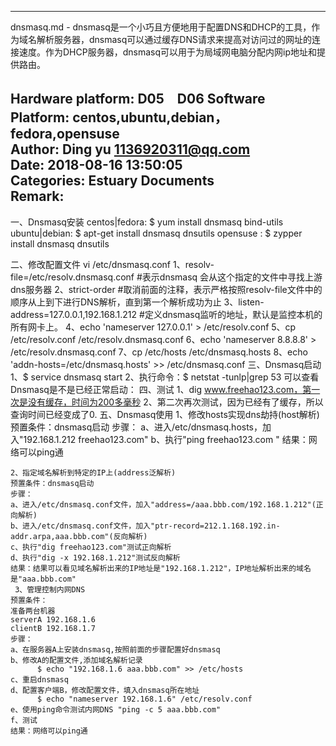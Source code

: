 
---
dnsmasq.md - dnsmasq是一个小巧且方便地用于配置DNS和DHCP的工具，作为域名解析服务器，dnsmasq可以通过缓存DNS请求来提高对访问过的网址的连接速度。作为DHCP服务器，dnsmasq可以用于为局域网电脑分配内网ip地址和提供路由。
 
Hardware platform: D05　D06 
Software Platform: centos,ubuntu,debian，fedora,opensuse  
Author: Ding yu <1136920311@qq.com>  
Date: 2018-08-16 13:50:05  
Categories: Estuary Documents  
Remark:
---

一、Dnsmasq安装
    centos|fedora: $ yum install dnsmasq bind-utils
    ubuntu|debian: $ apt-get install dnsmasq dnsutils
    opensuse     : $ zypper install dnsmasq dnsutils

二、修改配置文件
    vi /etc/dnsmasq.conf
    1、resolv-file=/etc/resolv.dnsmasq.conf    #表示dnsmasq 会从这个指定的文件中寻找上游dns服务器
    2、strict-order                            #取消前面的注释，表示严格按照resolv-file文件中的顺序从上到下进行DNS解析，直到第一个解析成功为止
    3、listen-address=127.0.0.1,192.168.1.212  #定义dnsmasq监听的地址，默认是监控本机的所有网卡上。
    4、echo 'nameserver 127.0.0.1' > /etc/resolv.conf
    5、cp /etc/resolv.conf /etc/resolv.dnsmasq.conf
    6、echo 'nameserver 8.8.8.8' > /etc/resolv.dnsmasq.conf
    7、cp /etc/hosts /etc/dnsmasq.hosts
    8、echo 'addn-hosts=/etc/dnsmasq.hosts' >> /etc/dnsmasq.conf
三、Dnsmasq启动
    1、$ service dnsmasq start
    2、执行命令：$ netstat -tunlp|grep 53 可以查看Dnsmasq是不是已经正常启动：
四、测试
    1、dig www.freehao123.com，第一次是没有缓存，时间为200多毫秒
    2、第二次再次测试，因为已经有了缓存，所以查询时间已经变成了0.
五、Dnsmasq使用
    1、修改hosts实现dns劫持(host解析)
	预置条件：dnsmasq启动
	步骤：
	a、进入/etc/dnsmasq.hosts，加入"192.168.1.212 freehao123.com"	
	b、执行"ping  freehao123.com "
	结果：网络可以ping通
	
    2、指定域名解析到特定的IP上(address泛解析)
	预置条件：dnsmasq启动
	步骤：
	a、进入/etc/dnsmasq.conf文件，加入"address=/aaa.bbb.com/192.168.1.212"(正向解析)
	b、进入/etc/dnsmasq.conf文件，加入"ptr-record=212.1.168.192.in-addr.arpa,aaa.bbb.com"(反向解析)
	c、执行"dig freehao123.com"测试正向解析
	d、执行"dig -x 192.168.1.212"测试反向解析
	结果：结果可以看见域名解析出来的IP地址是"192.168.1.212"，IP地址解析出来的域名是"aaa.bbb.com"
     3、管理控制内网DNS
	预置条件：
	准备两台机器
	serverA 192.168.1.6
	clientB 192.168.1.7
	步骤：
 	a、在服务器A上安装dnsmasq,按照前面的步骤配置好dnsmasq
	b、修改A的配置文件,添加域名解析记录
	      $ echo "192.168.1.6 aaa.bbb.com" >> /etc/hosts
	c、重启dnsmasq
	d、配置客户端B，修改配置文件，填入dnsmasq所在地址
	      $ echo "nameserver 192.168.1.6" /etc/resolv.conf
	e、使用ping命令测试内网DNS "ping -c 5 aaa.bbb.com"
	f、测试
	结果：网络可以ping通
       
	


 
